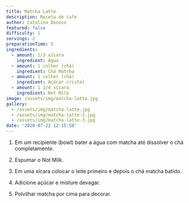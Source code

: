```yaml
---
title: Matcha Latte
description: Receta de cafe
author: Catalina Donoso
featured: false
difficulty: 1
servings: 2
preparationTime: 5
ingredients:
  - amount: 1/3 xícara
    ingredient: Água
  - amount: 1 colher (chá)
    ingredient: Chá Matcha 
  - amount: 1 colher (chá)
    ingredient: Açúcar cristal
  - amount: 1 1/4 xícara
    ingredient: Not Milk
image: /assets/img/matcha-latte.jpg
gallery:
  - /assets/img/matcha-latte.jpg
  - /assets/img/matcha-latte-2.jpg
  - /assets/img/matcha-latte-3.jpg
date: '2020-07-22 12:15:50'
---
```

1. Em um recipiente (bowl) bater a água com matcha até dissolver o chá completamente.			

2. Espumar o Not Milk.

3. Em uma xícara colocar o leite primeiro e depois o chá matcha batido.

4. Adicione açúcar e misture devagar.

5. Polvilhar matcha por cima para decorar.
				
